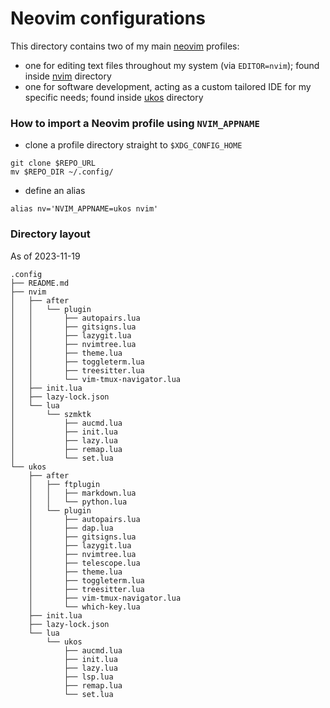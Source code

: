 # Neovim configurations

This directory contains two of my main [neovim](https://neovim.io/) profiles:
  - one for editing text files throughout my system (via `EDITOR=nvim`); found inside [nvim](nvim) directory
  - one for software development, acting as a custom tailored IDE for my specific needs; found inside [ukos](ukos) directory


### How to import a Neovim profile using `NVIM_APPNAME`

- clone a profile directory straight to `$XDG_CONFIG_HOME`
```
git clone $REPO_URL
mv $REPO_DIR ~/.config/
```

- define an alias
```
alias nv='NVIM_APPNAME=ukos nvim'
```


### Directory layout

As of 2023-11-19

```
.config
├── README.md
├── nvim
│   ├── after
│   │   └── plugin
│   │       ├── autopairs.lua
│   │       ├── gitsigns.lua
│   │       ├── lazygit.lua
│   │       ├── nvimtree.lua
│   │       ├── theme.lua
│   │       ├── toggleterm.lua
│   │       ├── treesitter.lua
│   │       └── vim-tmux-navigator.lua
│   ├── init.lua
│   ├── lazy-lock.json
│   └── lua
│       └── szmktk
│           ├── aucmd.lua
│           ├── init.lua
│           ├── lazy.lua
│           ├── remap.lua
│           └── set.lua
└── ukos
    ├── after
    │   ├── ftplugin
    │   │   ├── markdown.lua
    │   │   └── python.lua
    │   └── plugin
    │       ├── autopairs.lua
    │       ├── dap.lua
    │       ├── gitsigns.lua
    │       ├── lazygit.lua
    │       ├── nvimtree.lua
    │       ├── telescope.lua
    │       ├── theme.lua
    │       ├── toggleterm.lua
    │       ├── treesitter.lua
    │       ├── vim-tmux-navigator.lua
    │       └── which-key.lua
    ├── init.lua
    ├── lazy-lock.json
    └── lua
        └── ukos
            ├── aucmd.lua
            ├── init.lua
            ├── lazy.lua
            ├── lsp.lua
            ├── remap.lua
            └── set.lua
```
